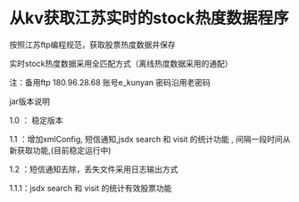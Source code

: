 # 从kv获取江苏实时的stock热度数据程序
 按照江苏ftp编程规范，获取股票热度数据并保存

 实时stock热度数据采用全匹配方式（离线热度数据采用的通配）

 注：备用ftp 180.96.28.68 账号e_kunyan 密码沿用老密码


jar版本说明

 1.0 ： 稳定版本

 1.1 ：增加xmlConfig, 短信通知,jsdx search 和 visit 的统计功能 , 间隔一段时间从新获取功能,(目前稳定运行中)

 1.2 ：短信通知去除，丢失文件采用日志输出方式

 1.1.1：jsdx search 和 visit 的统计有效股票功能
 
